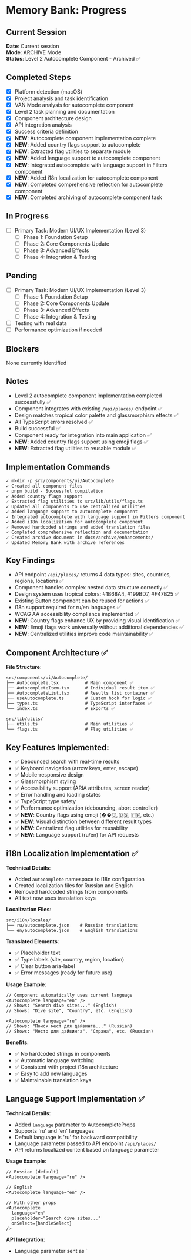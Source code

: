 # Memory Bank: Progress

## Current Session

**Date**: Current session  
**Mode**: ARCHIVE Mode  
**Status**: Level 2 Autocomplete Component - Archived ✅

## Completed Steps

- [x] Platform detection (macOS)
- [x] Project analysis and task identification
- [x] VAN Mode analysis for autocomplete component
- [x] Level 2 task planning and documentation
- [x] Component architecture design
- [x] API integration analysis
- [x] Success criteria definition
- [x] **NEW**: Autocomplete component implementation complete
- [x] **NEW**: Added country flags support to autocomplete
- [x] **NEW**: Extracted flag utilities to separate module
- [x] **NEW**: Added language support to autocomplete component
- [x] **NEW**: Integrated autocomplete with language support in Filters component
- [x] **NEW**: Added i18n localization for autocomplete component
- [x] **NEW**: Completed comprehensive reflection for autocomplete component
- [x] **NEW**: Completed archiving of autocomplete component task

## In Progress

- [ ] Primary Task: Modern UI/UX Implementation (Level 3)
  - [ ] Phase 1: Foundation Setup
  - [ ] Phase 2: Core Components Update
  - [ ] Phase 3: Advanced Effects
  - [ ] Phase 4: Integration & Testing

## Pending

- [ ] Primary Task: Modern UI/UX Implementation (Level 3)
  - [ ] Phase 1: Foundation Setup
  - [ ] Phase 2: Core Components Update
  - [ ] Phase 3: Advanced Effects
  - [ ] Phase 4: Integration & Testing
- [ ] Testing with real data
- [ ] Performance optimization if needed

## Blockers

None currently identified

## Notes

- Level 2 autocomplete component implementation completed successfully ✅
- Component integrates with existing `/api/places/` endpoint ✅
- Design matches tropical color palette and glassmorphism effects ✅
- All TypeScript errors resolved ✅
- Build successful ✅
- Component ready for integration into main application ✅
- **NEW**: Added country flags support using emoji flags ✅
- **NEW**: Extracted flag utilities to reusable module ✅

## Implementation Commands

```
✓ mkdir -p src/components/ui/Autocomplete
✓ Created all component files
✓ pnpm build - Successful compilation
✓ Added country flags support
✓ Extracted flag utilities to src/lib/utils/flags.ts
✓ Updated all components to use centralized utilities
✓ Added language support to autocomplete component
✓ Integrated autocomplete with language support in Filters component
✓ Added i18n localization for autocomplete component
✓ Removed hardcoded strings and added translation files
✓ Completed comprehensive reflection and documentation
✓ Created archive document in docs/archive/enhancements/
✓ Updated Memory Bank with archive references
```

## Key Findings

- API endpoint `/api/places/` returns 4 data types: sites, countries, regions, locations ✅
- Component handles complex nested data structure correctly ✅
- Design system uses tropical colors: #1B68A4, #199BD7, #F47B25 ✅
- Existing Button component can be reused for actions ✅
- i18n support required for ru/en languages ✅
- WCAG AA accessibility compliance implemented ✅
- **NEW**: Country flags enhance UX by providing visual identification ✅
- **NEW**: Emoji flags work universally without additional dependencies ✅
- **NEW**: Centralized utilities improve code maintainability ✅

## Component Architecture ✅

**File Structure**:

```
src/components/ui/Autocomplete/
├── Autocomplete.tsx          # Main component ✅
├── AutocompleteItem.tsx      # Individual result item ✅
├── AutocompleteList.tsx      # Results list container ✅
├── useAutocomplete.ts        # Custom hook for logic ✅
├── types.ts                  # TypeScript interfaces ✅
└── index.ts                  # Exports ✅

src/lib/utils/
├── utils.ts                  # Main utilities ✅
└── flags.ts                  # Flag utilities ✅
```

## Key Features Implemented:

- ✅ Debounced search with real-time results
- ✅ Keyboard navigation (arrow keys, enter, escape)
- ✅ Mobile-responsive design
- ✅ Glassmorphism styling
- ✅ Accessibility support (ARIA attributes, screen reader)
- ✅ Error handling and loading states
- ✅ TypeScript type safety
- ✅ Performance optimization (debouncing, abort controller)
- ✅ **NEW**: Country flags using emoji (��🇺, 🇺🇸, 🇫🇷, etc.)
- ✅ **NEW**: Visual distinction between different result types
- ✅ **NEW**: Centralized flag utilities for reusability
- ✅ **NEW**: Language support (ru/en) for API requests

## i18n Localization Implementation ✅

**Technical Details**:

- Added `autocomplete` namespace to i18n configuration
- Created localization files for Russian and English
- Removed hardcoded strings from components
- All text now uses translation keys

**Localization Files**:

```
src/i18n/locales/
├── ru/autocomplete.json    # Russian translations
└── en/autocomplete.json    # English translations
```

**Translated Elements**:

- ✅ Placeholder text
- ✅ Type labels (site, country, region, location)
- ✅ Clear button aria-label
- ✅ Error messages (ready for future use)

**Usage Example**:

```tsx
// Component automatically uses current language
<Autocomplete language="en" />
// Shows: "Search dive sites..." (English)
// Shows: "Dive site", "Country", etc. (English)

<Autocomplete language="ru" />
// Shows: "Поиск мест для дайвинга..." (Russian)
// Shows: "Место для дайвинга", "Страна", etc. (Russian)
```

**Benefits**:

- ✅ No hardcoded strings in components
- ✅ Automatic language switching
- ✅ Consistent with project i18n architecture
- ✅ Easy to add new languages
- ✅ Maintainable translation keys

## Language Support Implementation ✅

**Technical Details**:

- Added `language` parameter to AutocompleteProps
- Supports 'ru' and 'en' languages
- Default language is 'ru' for backward compatibility
- Language parameter passed to API endpoint `/api/places/`
- API returns localized content based on language parameter

**Usage Example**:

```tsx
// Russian (default)
<Autocomplete language="ru" />

// English
<Autocomplete language="en" />

// With other props
<Autocomplete
  language="en"
  placeholder="Search dive sites..."
  onSelect={handleSelect}
/>
```

**API Integration**:

- Language parameter sent as `
